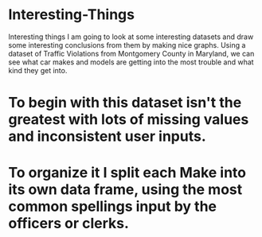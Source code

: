 # Interesting-Things
Interesting things
I am going to look at some interesting datasets and draw some interesting conclusions from them by making nice graphs. 
Using a dataset of Traffic Violations from Montgomery County in Maryland, we can see what car makes and models are getting into the most trouble and what kind they get into. 

# To begin with this dataset isn't the greatest with lots of missing values and inconsistent user inputs.
# To organize it I split each Make into its own data frame, using the most common spellings input by the officers or clerks. 

